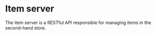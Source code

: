 # Item server

The item server is a RESTful API responsible for managing items in the second-hand store.
